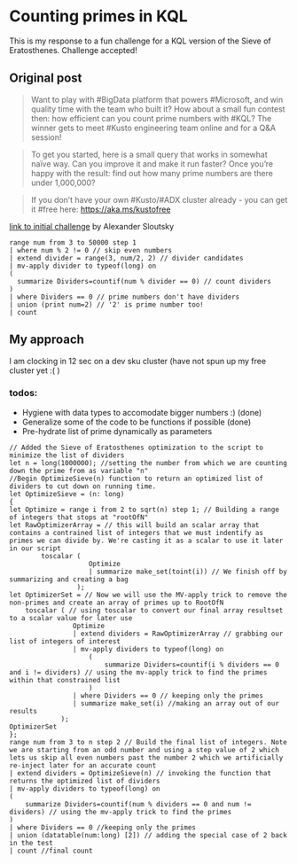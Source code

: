 # Counting primes in KQL
This is my response to a fun challenge for a KQL version of the Sieve of Eratosthenes. Challenge accepted!

## Original post

>Want to play with #BigData platform that powers #Microsoft, and win quality time with the team who built it? How about a small fun contest then: how efficient can you count prime numbers with #KQL? The winner gets to meet #Kusto engineering team online and for a Q&A session!

>To get you started, here is a small query that works in somewhat naïve way. Can you improve it and make it run faster? Once you’re happy with the result: find out how many prime numbers are there under 1,000,000?

>If you don’t have your own #Kusto/#ADX cluster already - you can get it #free here: https://aka.ms/kustofree

[link to initial challenge](https://www.linkedin.com/posts/sloutsky_azure-data-explorer-activity-6914950553500291072-iQuu?utm_source=linkedin_share&utm_medium=member_desktop_web) by Alexander Sloutsky
``` kusto
range num from 3 to 50000 step 1 
| where num % 2 != 0 // skip even numbers
| extend divider = range(3, num/2, 2) // divider candidates
| mv-apply divider to typeof(long) on
(
  summarize Dividers=countif(num % divider == 0) // count dividers
)
| where Dividers == 0 // prime numbers don't have dividers
| union (print num=2) // '2' is prime number too!
| count
``` 
## My approach
I am clocking in 12 sec on a dev sku cluster (have not spun up my free cluster yet :( )

### todos:
- Hygiene with data types to accomodate bigger numbers :) (done)
- Generalize some of the code to be functions if possible (done)
- Pre-hydrate list of prime dynamically as parameters


``` kusto
// Added the Sieve of Eratosthenes optimization to the script to minimize the list of dividers
let n = long(1000000); //setting the number from which we are counting down the prime from as variable "n"
//Begin OptimizeSieve(n) function to return an optimized list of dividers to cut down on running time.
let OptimizeSieve = (n: long) 
{ 
let Optimize = range i from 2 to sqrt(n) step 1; // Building a range of integers that stops at "rootOfN"
let RawOptimizerArray = // this will build an scalar array that contains a contrained list of integers that we must indentify as primes we can divide by. We're casting it as a scalar to use it later in our script 
        toscalar (
                    Optimize
                    | summarize make_set(toint(i)) // We finish off by summarizing and creating a bag
                 );
let OptimizerSet = // Now we will use the MV-apply trick to remove the non-primes and create an array of primes up to RootOfN
    toscalar ( // using toscalar to convert our final array resultset to a scalar value for later use
                Optimize
                | extend dividers = RawOptimizerArray // grabbing our list of integers of interest
                | mv-apply dividers to typeof(long) on 
                    (
                        summarize Dividers=countif(i % dividers == 0 and i != dividers) // using the mv-apply trick to find the primes within that constrained list
                    )
                | where Dividers == 0 // keeping only the primes
                | summarize make_set(i) //making an array out of our results
             );
OptimizerSet             
}; 
range num from 3 to n step 2 // Build the final list of integers. Note we are starting from an odd number and using a step value of 2 which lets us skip all even numbers past the number 2 which we artificially re-inject later for an accurate count 
| extend dividers = OptimizeSieve(n) // invoking the function that returns the optimized list of dividers
| mv-apply dividers to typeof(long) on
(
    summarize Dividers=countif(num % dividers == 0 and num != dividers) // using the mv-apply trick to find the primes
)
| where Dividers == 0 //keeping only the primes
| union (datatable(num:long) [2]) // adding the special case of 2 back in the test
| count //final count
``` 
